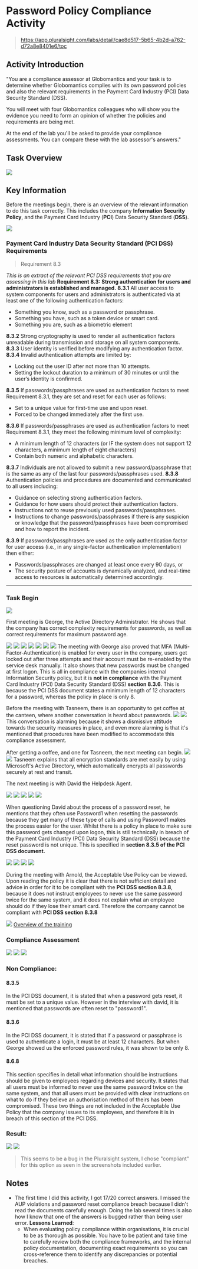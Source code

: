 # Password Policy Compliance Activity
>https://app.pluralsight.com/labs/detail/cae8d517-5b65-4b2d-a762-d72a8e8401e6/toc

## Activity Introduction
"You are a compliance assessor at Globomantics and your task is to determine whether Globomantics complies with its own password policies and also the relevant requirements in the Payment Card Industry (PCI) Data Security Standard (DSS).

You will meet with four Globomantics colleagues who will show you the evidence you need to form an opinion of whether the policies and requirements are being met.

At the end of the lab you'll be asked to provide your compliance assessments. You can compare these with the lab assessor's answers."

## Task Overview

![](Images/overview.png)
## Key Information

Before the meetings begin, there is an overview of the relevant information to do this task correctly. This includes the company **Information Security Policy**, and the Payment Card Industry (**PCI**) Data Security Standard (**DSS**).

![](Images/securitypolicy.png)

### Payment Card Industry Data Security Standard (PCI DSS) Requirements
> Requirement 8.3

_This is an extract of the relevant PCI DSS requirements that you are assessing in this lab_
**Requirement 8.3: Strong authentication for users and administrators is established and managed.**
**8.3.1** All user access to system components for users and administrators is authenticated via at least one of the following authentication factors:

- Something you know, such as a password or passphrase.
- Something you have, such as a token device or smart card.
- Something you are, such as a biometric element

**8.3.2** Strong cryptography is used to render all authentication factors unreadable during transmission and storage on all system components.
**8.3.3** User identity is verified before modifying any authentication factor.
**8.3.4** Invalid authentication attempts are limited by:

- Locking out the user ID after not more than 10 attempts.
- Setting the lockout duration to a minimum of 30 minutes or until the user’s identity is confirmed.

**8.3.5** If passwords/passphrases are used as authentication factors to meet Requirement 8.3.1, they are set and reset for each user as follows:

- Set to a unique value for first-time use and upon reset.
- Forced to be changed immediately after the first use. 

**8.3.6** If passwords/passphrases are used as authentication factors to meet Requirement 8.3.1, they meet the following minimum level of complexity:

- A minimum length of 12 characters (or IF the system does not support 12 characters, a minimum length of eight characters)
- Contain both numeric and alphabetic characters. 

**8.3.7** Individuals are not allowed to submit a new password/passphrase that is the same as any of the last four passwords/passphrases used.
**8.3.8** Authentication policies and procedures are documented and communicated to all users including:

- Guidance on selecting strong authentication factors.
- Guidance for how users should protect their authentication factors.
- Instructions not to reuse previously used passwords/passphrases.
- Instructions to change passwords/passphrases if there is any suspicion or knowledge that the password/passphrases have been compromised and how to report the incident.


**8.3.9** If passwords/passphrases are used as the only authentication factor for user access (i.e., in any single-factor authentication implementation) then either:

- Passwords/passphrases are changed at least once every 90 days, or
- The security posture of accounts is dynamically analyzed, and real-time access to resources is automatically determined accordingly. 


---

### Task Begin

![](Images/assessmentplan.png)

First meeting is George, the Active Directory Administrator. He shows that the company has correct complexity requirements for passwords, as well as correct requirements for maximum password age.

![](Images/yesplease.png)
![](Images/complexity.png)
![](Images/strike.png)
![](Images/ithinkso.png)
![](Images/enabled.png)
![](Images/inthebin.png)
![](Images/donegeorge.png)
The meeting with George also proved that MFA (Multi-Factor-Authentication) is enabled for every user in the company, users get locked out after three attempts and their account must be re-enabled by the service desk manually. It also shows that new passwords must be changed at first logon. This is all in compliance with the companies internal Information Security policy, but it is **not in compliance** with the Payment Card Industry (PCI) Data Security Standard (DSS) **section 8.3.6**. This is because the PCI DSS document states a minimum length of 12 characters for a password, whereas the policy in place is only 8.

Before the meeting with Tasneem, there is an opportunity to get coffee at the canteen, where another conversation is heard about passwords.
![](Images/read.png)
![](Images/comeonjohn.png)
This conversation is alarming because it shows a dismissive attitude towards the security measures in place, and even more alarming is that it's mentioned that procedures have been modified to accommodate this compliance assessment.

After getting a coffee, and one for Tasneem, the next meeting can begin.
![](Images/waiting.png)
![](Images/hash.png)
Tasneem explains that all encryption standards are met easily by using Microsoft's Active Directory, which automatically encrypts all passwords securely at rest and transit.

The next meeting is with David the Helpdesk Agent.

![](Images/passreset.png)
![](Images/procedure.png)
![](Images/verify.png)
![](Images/call.png)
![](Images/watchdavid.png)

When questioning David about the process of a password reset, he mentions that they often use Password1 when resetting the passwords because they get many of these type of calls and using Password1 makes the process easier for the user. 
Whilst there is a policy in place to make sure this password gets changed upon logon, this is still technically in breach of the Payment Card Industry (PCI) Data Security Standard (DSS) because the reset password is not unique. This is specified in **section 8.3.5 of the PCI DSS document.**

![](Images/heyarnlond.png)
![](Images/badpolicy.png)
![](Images/notunusual.png)
![](Images/review.png)

During the meeting with Arnold, the Acceptable Use Policy can be viewed. Upon reading the policy it is clear that there is not sufficient detail and advice in order for it to be compliant with the **PCI DSS section 8.3.8**, because it does not instruct employees to never use the same password twice for the same system, and it does not explain what an employee should do if they lose their smart card. Therefore the company cannot be compliant with **PCI DSS section 8.3.8**

![](Images/confirm.png)
[Overview of the training](Your-Role-in-Protecting-the-Company.md)
### Compliance Assessment

![](Images/yourassessment.png)
![](Images/answers.png)
![](Images/answers2.png)

### Non Compliance:

#### 8.3.5
In the PCI DSS document, it is stated that when a password gets reset, it must be set to a unique value. However in the interview with david, it is mentioned that passwords are often reset to "password1".
#### 8.3.6
In the PCI DSS document, it is stated that if a password or passphrase is used to authenticate a login, it must be at least 12 characters. But when George showed us the enforced password rules, it was shown to be only 8.
#### 8.6.8
This section specifies in detail what information should be instructions should be given to employees regarding devices and security. It states that all users must be informed to never use the same password twice on the same system, and that all users must be provided with clear instructions on what to do if they believe an authorisation method of theirs has been compromised. These two things are not included in the Acceptable Use Policy that the company issues to its employees, and therefore it is in breach of this section of the PCI DSS. 


### Result:
![](Images/okay.png)
![](Images/what.png)
> This seems to be a bug in the Pluralsight system, I chose "compliant" for this option as seen in the screenshots included earlier. 

## Notes

- The first time I did this activity, I got 17/20 correct answers. I missed the AUP violations and password reset compliance breach because I didn't read the documents carefully enough. Doing the lab several times is also how I know that one of the answers is bugged rather than being user error.
	**Lessons Learned**:
	- When evaluating policy compliance within organisations, it is crucial to be as thorough as possible. You have to be patient and take time to carefully review both the compliance frameworks, and the internal policy documentation, documenting exact requirements so you can cross-reference them to identify any discrepancies or potential breaches.

